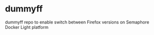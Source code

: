# dummyff
dummyff repo to enable switch between Firefox versions on Semaphore Docker Light platform
